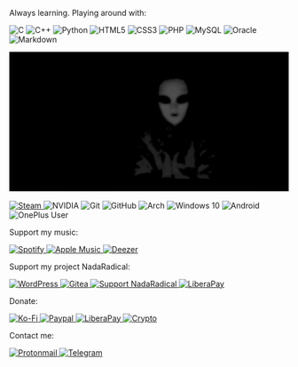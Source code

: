 Always learning. Playing around with:

<img alt="C" src="https://img.shields.io/badge/c%20-%2300599C.svg?&style=for-the-badge&logo=c&logoColor=white"/> <img alt="C++" src="https://img.shields.io/badge/c++%20-%2300599C.svg?&style=for-the-badge&logo=c%2B%2B&ogoColor=white"/> <img alt="Python" src="https://img.shields.io/badge/python%20-%2314354C.svg?&style=for-the-badge&logo=python&logoColor=white"/> <img alt="HTML5" src="https://img.shields.io/badge/html5%20-%23E34F26.svg?&style=for-the-badge&logo=html5&logoColor=white"/> <img alt="CSS3" src="https://img.shields.io/badge/css3%20-%231572B6.svg?&style=for-the-badge&logo=css3&logoColor=white"/> <img alt="PHP" src="https://img.shields.io/badge/php-%23777BB4.svg?&style=for-the-badge&logo=php&logoColor=white"/> <img alt="MySQL" src="https://img.shields.io/badge/mysql-%2300f.svg?&style=for-the-badge&logo=mysql&logoColor=white"/> <img alt="Oracle" src ="https://img.shields.io/badge/oracle%20-%23F00000.svg?&style=for-the-badge&logo=oracle&logoColor=white"/> <img alt="Markdown" src="https://img.shields.io/badge/markdown-%23000000.svg?&style=for-the-badge&logo=markdown&logoColor=white"/>

![banner](./banner.png)

<a href="https://steamcommunity.com/id/fxvnder"> <img alt="Steam" src="https://img.shields.io/badge/founder%20-%23000000.svg?&style=for-the-badge&logo=steam&logoColor=white"/> </a> <img alt="NVIDIA" src="https://img.shields.io/badge/nVIDIA%20-%2376B900.svg?&style=for-the-badge&logo=nVIDIA&logoColor=white"/> <img alt="Git" src="https://img.shields.io/badge/git%20-%23F05033.svg?&style=for-the-badge&logo=git&logoColor=white"/> <img alt="GitHub" src="https://img.shields.io/badge/github%20-%23121011.svg?&style=for-the-badge&logo=github&logoColor=white"/> <img alt="Arch" src="https://img.shields.io/badge/Garuda Linux-E95420?style=for-the-badge&logo=linux&logoColor=white" /> <img alt="Windows 10" src="https://img.shields.io/badge/Windows-0078D6?style=for-the-badge&logo=windows&logoColor=white" /> <img alt="Android" src="https://img.shields.io/badge/Android-3DDC84?style=for-the-badge&logo=android&logoColor=white" /> <img alt="OnePlus User" src="https://img.shields.io/badge/OnePlus One & OnePlus 6-%23EB0028.svg?&style=for-the-badge&logo=OnePlus&logoColor=white"/>


Support my music:


<a href="https://open.spotify.com/artist/7BuRibgse0BfGZIrvzUvXF">
<img alt="Spotify" src="https://img.shields.io/badge/FXVNDER-1ED760?style=for-the-badge&logo=spotify&logoColor=white" />
</a>
<a href="https://music.apple.com/us/artist/fxvnder/1437109182">
<img alt="Apple Music" src="https://img.shields.io/badge/FXVNDER-9933CC?style=for-the-badge&logo=apple-music&logoColor=white" />
</a>
<a href="https://www.deezer.com/en/artist/51768902">
<img alt="Deezer" src="https://img.shields.io/badge/FXVNDER-FEAA2D?style=for-the-badge&logo=deezer&logoColor=white" />
</a>


Support my project NadaRadical:


<a href="https://NadaRadical.com/">
<img alt="WordPress" src="https://img.shields.io/badge/NadaRadical.com%20-%23117AC9.svg?&style=for-the-badge&logo=WordPress&logoColor=white"/> 
</a>
<a href="https://git.nadaradical.com/">
<img alt="Gitea" src="https://img.shields.io/badge/git.nadaradical.com%20-%23F05033.svg?&style=for-the-badge&logo=gitea&logoColor=white"/>
</a>
<a href="https://www.patreon.com/nadaradical">
<img alt="Support NadaRadical" src="https://img.shields.io/badge/Patreon-F96854?style=for-the-badge&logo=patreon&logoColor=white" />
</a>
<a href="https://liberapay.com/NadaRadical/">
<img alt="LiberaPay" src="https://img.shields.io/badge/Liberapay-F6C915?style=for-the-badge&logo=liberapay&logoColor=black" />
</a>


Donate:


<a href="https://ko-fi.com/fxvnder">
<img alt="Ko-Fi" src="https://img.shields.io/badge/Ko--fi-F16061?style=for-the-badge&logo=ko-fi&logoColor=white" /> 
</a>
<a href="https://paypal.me/fxvnderofficial">
<img alt="Paypal" src="https://img.shields.io/badge/PayPal-00457C?style=for-the-badge&logo=paypal&logoColor=white" />
</a>
<a href="https://liberapay.com/fxvnder/">
<img alt="LiberaPay" src="https://img.shields.io/badge/Liberapay-F6C915?style=for-the-badge&logo=liberapay&logoColor=black" />
</a>
<a href="https://pastebin.com/V0aYTHL3">
<img alt="Crypto" src="https://img.shields.io/badge/Crypto-000000?style=for-the-badge&logo=bitcoin&logoColor=white" /> 
</a>


Contact me: 


<a href="mailto:fxvnder@protonmail.com">
<img alt="Protonmail" src="https://img.shields.io/badge/fxvnder@protonmail.com-8B89CC?style=for-the-badge&logo=protonmail&logoColor=white" /> 
</a> 
<a href="https://telegram.me/fxvnder">
<img alt="Telegram" src="https://img.shields.io/badge/@fxvnder-2CA5E0?style=for-the-badge&logo=telegram&logoColor=white" />
</a>
